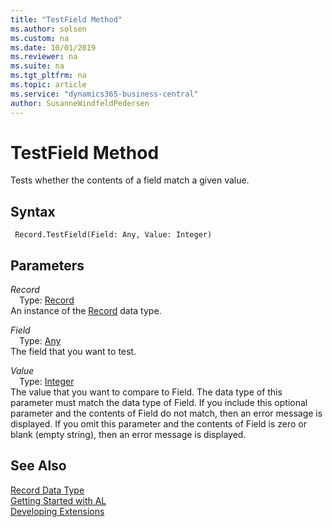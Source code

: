 ```yaml
---
title: "TestField Method"
ms.author: solsen
ms.custom: na
ms.date: 10/01/2019
ms.reviewer: na
ms.suite: na
ms.tgt_pltfrm: na
ms.topic: article
ms.service: "dynamics365-business-central"
author: SusanneWindfeldPedersen
---
```

[//]: # (START>DO_NOT_EDIT)
[//]: # (IMPORTANT:Do not edit any of the content between here and the END>DO_NOT_EDIT.)
[//]: # (Any modifications should be made in the .xml files in the ModernDev repo.)
# TestField Method
Tests whether the contents of a field match a given value.


## Syntax
```
 Record.TestField(Field: Any, Value: Integer)
```
## Parameters
*Record*  
&emsp;Type: [Record](record-data-type.md)  
An instance of the [Record](record-data-type.md) data type.  

*Field*  
&emsp;Type: [Any](../any/any-data-type.md)  
The field that you want to test.
          
*Value*  
&emsp;Type: [Integer](../integer/integer-data-type.md)  
The value that you want to compare to Field. The data type of this parameter must match the data type of Field. If you include this optional parameter and the contents of Field do not match, then an error message is displayed. If you omit this parameter and the contents of Field is zero or blank (empty string), then an error message is displayed.
          



[//]: # (IMPORTANT: END>DO_NOT_EDIT)
## See Also
[Record Data Type](record-data-type.md)  
[Getting Started with AL](../../devenv-get-started.md)  
[Developing Extensions](../../devenv-dev-overview.md)